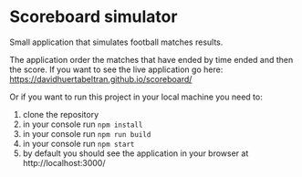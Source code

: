 # Scoreboard simulator

Small application that simulates football matches results.

The application order the matches that have ended by time ended and then the score. If you want to see the live application go here: https://davidhuertabeltran.github.io/scoreboard/

Or if you want to run this project in your local machine you need to:

 1. clone the repository
 2. in your console run `npm install`
 3. in your console run `npm run build`
 4. in your console run `npm start`
 5. by default you should see the application in your browser at http://localhost:3000/
